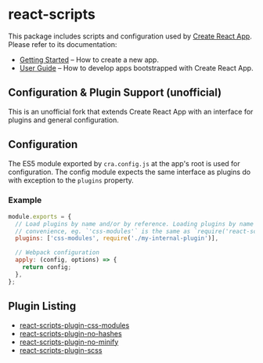 # react-scripts

This package includes scripts and configuration used by [Create React App](https://github.com/jdcrensh/create-react-app/tree/jdcrensh).<br>
Please refer to its documentation:

* [Getting Started](https://github.com/jdcrensh/create-react-app/blob/jdcrensh/README.md#getting-started) – How to create a new app.
* [User Guide](https://github.com/jdcrensh/create-react-app/blob/jdcrensh/packages/react-scripts/template/README.md) – How to develop apps bootstrapped with Create React App.

## Configuration & Plugin Support (unofficial)

This is an unofficial fork that extends Create React App with an interface for plugins and general configuration.

## Configuration

The ES5 module exported by `cra.config.js` at the app's root is used for configuration. The config module expects the same interface as plugins do with exception to the `plugins` property.

### Example

```js
module.exports = {
  // Load plugins by name and/or by reference. Loading plugins by name is for
  // convenience, eg. `'css-modules'` is the same as `require('react-scripts-plugin-css-modules')`
  plugins: ['css-modules', require('./my-internal-plugin')],

  // Webpack configuration
  apply: (config, options) => {
    return config;
  },
};
```

## Plugin Listing

* [react-scripts-plugin-css-modules](https://www.npmjs.com/package/react-scripts-plugin-css-modules)
* [react-scripts-plugin-no-hashes](https://www.npmjs.com/package/react-scripts-plugin-no-hashes)
* [react-scripts-plugin-no-minify](https://www.npmjs.com/package/react-scripts-plugin-no-minify)
* [react-scripts-plugin-scss](https://www.npmjs.com/package/react-scripts-plugin-scss)
